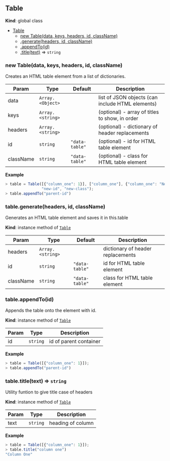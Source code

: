 <a name="Table"></a>

## Table
**Kind**: global class  

* [Table](#Table)
    * [new Table(data, keys, headers, id, className)](#new_Table_new)
    * [.generate(headers, id, className)](#Table+generate)
    * [.appendTo(id)](#Table+appendTo)
    * [.title(text)](#Table+title) ⇒ <code>string</code>

<a name="new_Table_new"></a>

### new Table(data, keys, headers, id, className)
Creates an HTML table element from a list of dictionaries.


| Param | Type | Default | Description |
| --- | --- | --- | --- |
| data | <code>Array.&lt;Object&gt;</code> |  | list of JSON objects (can include HTML elements) |
| keys | <code>Array.&lt;string&gt;</code> |  | (optional) - array of titles to show, in order |
| headers | <code>Array.&lt;string&gt;</code> |  | (optional) - dictionary of header replacements |
| id | <code>string</code> | <code>&quot;data-table&quot;</code> | (optional) - id for HTML table element |
| className | <code>string</code> | <code>&quot;data-table&quot;</code> | (optional) - class for HTML table element |

**Example**  
```js
> table = Table([{"column_one": 1}], ["column_one"], {"column_one": "New Name"},
                "new-id", "new-class");
> table.appendTo("parent-id")
```
<a name="Table+generate"></a>

### table.generate(headers, id, className)
Generates an HTML table element and saves it in this.table

**Kind**: instance method of [<code>Table</code>](#Table)  

| Param | Type | Default | Description |
| --- | --- | --- | --- |
| headers | <code>Array.&lt;string&gt;</code> |  | dictionary of header replacements |
| id | <code>string</code> | <code>&quot;data-table&quot;</code> | id for HTML table element |
| className | <code>string</code> | <code>&quot;data-table&quot;</code> | class for HTML table element |

<a name="Table+appendTo"></a>

### table.appendTo(id)
Appends the table onto the element with id.

**Kind**: instance method of [<code>Table</code>](#Table)  

| Param | Type | Description |
| --- | --- | --- |
| id | <code>string</code> | id of parent container |

**Example**  
```js
> table = Table([{"column_one": 1}]);
> table.appendTo("parent-id")
```
<a name="Table+title"></a>

### table.title(text) ⇒ <code>string</code>
Utility funtion to give title case of headers

**Kind**: instance method of [<code>Table</code>](#Table)  

| Param | Type | Description |
| --- | --- | --- |
| text | <code>string</code> | heading of column |

**Example**  
```js
> table = Table([{"column_one": 1}]);
> table.title("column one")
"Column One"
```

